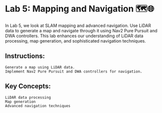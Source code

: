 # Lab 5: Mapping and Navigation 🗺️🌐

In Lab 5, we look at SLAM mapping and advanced navigation. Use LiDAR data to generate a map and navigate through it using Nav2 Pure Pursuit and DWA controllers. This lab enhances our understanding of LiDAR data processing, map generation, and sophisticated navigation techniques.

## Instructions:

    Generate a map using LiDAR data.
    Implement Nav2 Pure Pursuit and DWA controllers for navigation.

## Key Concepts:

    LiDAR data processing
    Map generation
    Advanced navigation techniques